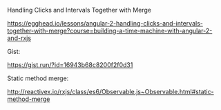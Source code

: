 Handling Clicks and Intervals Together with Merge

https://egghead.io/lessons/angular-2-handling-clicks-and-intervals-together-with-merge?course=building-a-time-machine-with-angular-2-and-rxjs

Gist:

https://gist.run/?id=16943b68c8200f2f0d31

Static method merge:

http://reactivex.io/rxjs/class/es6/Observable.js~Observable.html#static-method-merge